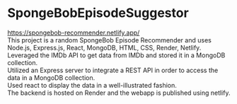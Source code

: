 # SpongeBobEpisodeSuggestor
https://spongebob-recommender.netlify.app/ <br>
This project is a random SpongeBob Episode Recommender and uses Node.js, Express.js, React, MongoDB, HTML, CSS, Render, Netlify. <br>
Leveraged the IMDb API to get data from IMDb and stored it in a MongoDB collection. <br>
Utilized an Express server to integrate a REST API in order to access the data in a MongoDB collection. <br>
Used react to display the data in a well-illustrated fashion. <br>
The backend is hosted on Render and the webapp is published using netlify. <br>
